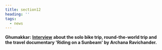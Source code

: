 ```yaml
---
title: section12
heading: ''
tags:
  - news
---
```

**Ghumakkar:** [**Interview**](https://www.ghumakkar.com/ghumakkar-interview-mauktik-kulkarni/) **about the solo bike trip, round-the-world trip and the travel documentary 'Riding on a Sunbeam' by Archana Ravichander.**
